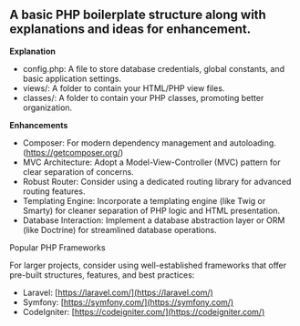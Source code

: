 ## A basic PHP boilerplate structure along with explanations and ideas for enhancement.

**Explanation**

- config.php: A file to store database credentials, global constants, and basic application settings.
- views/: A folder to contain your HTML/PHP view files.
- classes/: A folder to contain your PHP classes, promoting better organization.

**Enhancements**

 - Composer: For modern dependency management and autoloading. (https://getcomposer.org/)
 - MVC Architecture: Adopt a Model-View-Controller (MVC) pattern for clear separation of concerns.
 - Robust Router: Consider using a dedicated routing library for advanced routing features.
 - Templating Engine: Incorporate a templating engine (like Twig or Smarty) for cleaner separation of PHP logic and HTML presentation.
 - Database Interaction: Implement a database abstraction layer or ORM (like Doctrine) for streamlined database operations.

Popular PHP Frameworks

For larger projects, consider using well-established frameworks that offer pre-built structures, features, and best practices:

-  Laravel: [https://laravel.com/](https://laravel.com/)
-  Symfony: [https://symfony.com/](https://symfony.com/)
-  CodeIgniter: [https://codeigniter.com/](https://codeigniter.com/)
